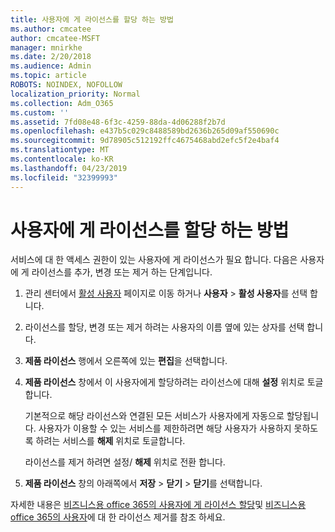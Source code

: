 ```yaml
---
title: 사용자에 게 라이선스를 할당 하는 방법
ms.author: cmcatee
author: cmcatee-MSFT
manager: mnirkhe
ms.date: 2/20/2018
ms.audience: Admin
ms.topic: article
ROBOTS: NOINDEX, NOFOLLOW
localization_priority: Normal
ms.collection: Adm_O365
ms.custom: ''
ms.assetid: 7fd08e48-6f3c-4259-88da-4d06288f2b7d
ms.openlocfilehash: e437b5c029c8488589bd2636b265d09af550690c
ms.sourcegitcommit: 9d78905c512192ffc4675468abd2efc5f2e4baf4
ms.translationtype: MT
ms.contentlocale: ko-KR
ms.lasthandoff: 04/23/2019
ms.locfileid: "32399993"
---
```

# <a name="how-to-assign-a-license-to-a-user"></a>사용자에 게 라이선스를 할당 하는 방법

서비스에 대 한 액세스 권한이 있는 사용자에 게 라이선스가 필요 합니다. 다음은 사용자에 게 라이선스를 추가, 변경 또는 제거 하는 단계입니다.
  
1. 관리 센터에서 [활성 사용자](https://go.microsoft.com/fwlink/p/?linkid=834822) 페이지로 이동 하거나 **사용자** \> **활성 사용자**를 선택 합니다.
    
2. 라이선스를 할당, 변경 또는 제거 하려는 사용자의 이름 옆에 있는 상자를 선택 합니다.
    
3. **제품 라이선스** 행에서 오른쪽에 있는 **편집**을 선택합니다.
    
4. **제품 라이선스** 창에서 이 사용자에게 할당하려는 라이선스에 대해 **설정** 위치로 토글합니다. 
    
    기본적으로 해당 라이선스와 연결된 모든 서비스가 사용자에게 자동으로 할당됩니다. 사용자가 이용할 수 있는 서비스를 제한하려면 해당 사용자가 사용하지 못하도록 하려는 서비스를 **해제** 위치로 토글합니다. 
    
    라이선스를 제거 하려면 설정/ **해제** 위치로 전환 합니다. 
    
5. **제품 라이선스** 창의 아래쪽에서 **저장** \> **닫기** \> **닫기**를 선택합니다.
    
자세한 내용은 [비즈니스용 office 365의 사용자에 게 라이선스 할당](https://support.office.com/article/997596b5-4173-4627-b915-36abac6786dc)및 [비즈니스용 office 365의 사용자](https://support.office.com/article/9b497c85-d0a4-4735-80fa-d3565bc05bd1)에 대 한 라이선스 제거를 참조 하세요.
  

